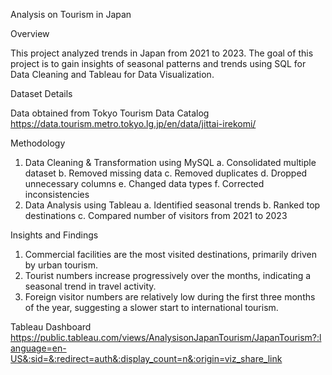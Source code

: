 Analysis on Tourism in Japan

Overview

This project analyzed trends in Japan from 2021 to 2023. The goal of this project is to gain insights of seasonal patterns and trends using SQL for Data Cleaning and Tableau for Data Visualization.

Dataset Details

Data obtained from Tokyo Tourism Data Catalog https://data.tourism.metro.tokyo.lg.jp/en/data/jittai-irekomi/

Methodology
1. Data Cleaning & Transformation using MySQL
  a. Consolidated multiple dataset
  b. Removed missing data
  c. Removed duplicates
  d. Dropped unnecessary columns
  e. Changed data types
  f. Corrected inconsistencies
2. Data Analysis using Tableau
   a. Identified seasonal trends
   b. Ranked top destinations
   c. Compared number of visitors from 2021 to 2023

Insights and Findings
1. Commercial facilities are the most visited destinations, primarily driven by urban tourism.
2. Tourist numbers increase progressively over the months, indicating a seasonal trend in travel activity.
3. Foreign visitor numbers are relatively low during the first three months of the year, suggesting a slower start to international tourism.

Tableau Dashboard
https://public.tableau.com/views/AnalysisonJapanTourism/JapanTourism?:language=en-US&:sid=&:redirect=auth&:display_count=n&:origin=viz_share_link
